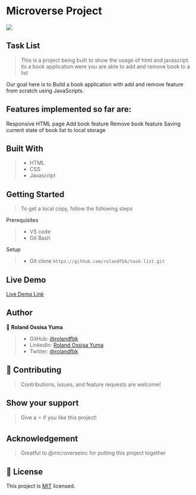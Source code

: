 # Microverse Project
![](https://img.shields.io/badge/Microverse-blueviolet)

## Task List

> This is a project being built to show the usage of html and javascript. its a book application were you are able to add and remove book to a list

Our goal here is to Build a book application with add and remove feature from scratch using JavaScripts.

## Features implemented so far are:

Responsive HTML page
Add book feature
Remove book feature
Saving current state of book list to local storage

## Built With

>- HTML
>- CSS
>- Javascript

## Getting Started
> To get a local copy, follow the following steps

Prerequisites
>- VS code
>- Git Bash

Setup
>- Git clone `https://github.com/rolandfbk/task-list.git`


## Live Demo

[Live Demo Link](https://rolandfbk.github.io/task-list/)


## Author

👤 **Roland Ossisa Yuma**

>- GitHub: [@rolandfbk](https://github.com/rolandfbk)
>- LinkedIn: [Roland Ossisa Yuma](https://linkedin.com/in/roland-ossisa-yuma-4595547b)
>- Twitter: [@rolandfbk](https://twitter.com/rolandfbk)

## 🤝 Contributing

>Contributions, issues, and feature requests are welcome!

## Show your support

>Give a ⭐️ if you like this project!

## Acknowledgement

>Greatful to @microverseinc for putting this project together

## 📝 License

This project is [MIT](./MIT.md) licensed.

